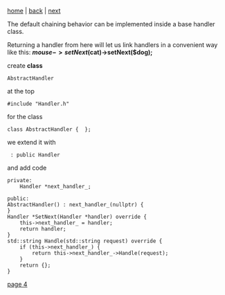 [home](./page01.md) | [back](./page02.md) | [next](./page04.md)

The default chaining behavior can be implemented inside a base handler class. 

Returning a handler from here will let us link handlers in a convenient way like this: **$mouse->setNext($cat)->setNext($dog);**

create **class**
```
AbstractHandler
```
at the top
```
#include "Handler.h"
```
for the class
```
class AbstractHandler {  };
```
we extend it with
```
 : public Handler
```
and add code
```
private:
    Handler *next_handler_;
    
public:
AbstractHandler() : next_handler_(nullptr) {
}
Handler *SetNext(Handler *handler) override {
    this->next_handler_ = handler;
    return handler;
}
std::string Handle(std::string request) override {
    if (this->next_handler_) {
        return this->next_handler_->Handle(request);
    }
    return {};
}
```
 

[page 4](./page04.md)
